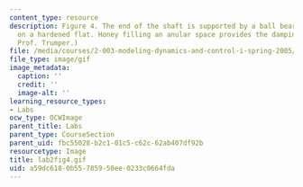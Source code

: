 ```yaml
---
content_type: resource
description: Figure 4. The end of the shaft is supported by a ball bearing riding
  on a hardened flat. Honey filling an anular space provides the damping. (Image by
  Prof. Trumper.)
file: /media/courses/2-003-modeling-dynamics-and-control-i-spring-2005/a59dc6180b55785950ee0233c0664fda_lab2fig4.gif
file_type: image/gif
image_metadata:
  caption: ''
  credit: ''
  image-alt: ''
learning_resource_types:
- Labs
ocw_type: OCWImage
parent_title: Labs
parent_type: CourseSection
parent_uid: fbc55028-b2c1-01c5-c62c-62ab407df92b
resourcetype: Image
title: lab2fig4.gif
uid: a59dc618-0b55-7859-50ee-0233c0664fda
---
```

